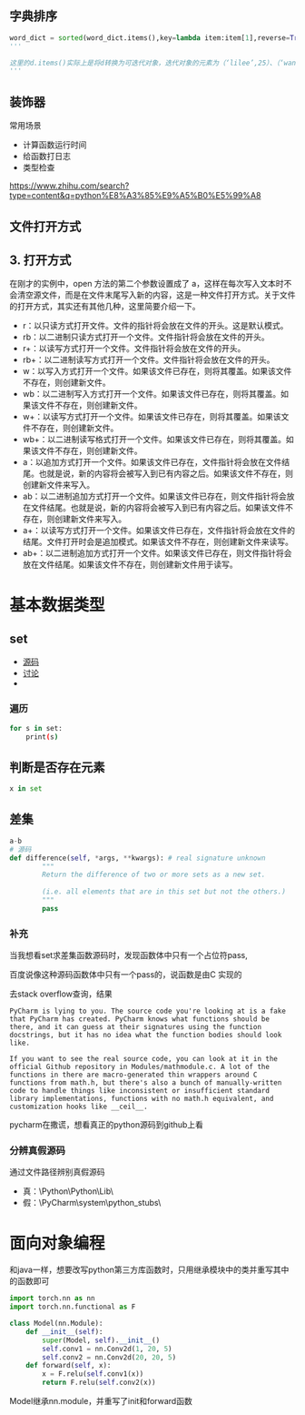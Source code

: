 ## 字典排序

```python
word_dict = sorted(word_dict.items(),key=lambda item:item[1],reverse=True)
'''

这里的d.items()实际上是将d转换为可迭代对象，迭代对象的元素为（‘lilee’,25）、（‘wangyan’,21）、（‘liqun’,32）、（‘lidaming’,19），items()方法将字典的元素转化为了元组，而这里key参数对应的lambda表达式的意思则是选取元组中的第二个元素作为比较参数（如果写作key=lambda item:item[0]的话则是选取第一个元素作为比较对象，也就是key值作为比较对象。
'''

```

## 装饰器

常用场景

* 计算函数运行时间
* 给函数打日志
* 类型检查

https://www.zhihu.com/search?type=content&q=python%E8%A3%85%E9%A5%B0%E5%99%A8

## 文件打开方式

## 3. 打开方式

在刚才的实例中，open 方法的第二个参数设置成了 a，这样在每次写入文本时不会清空源文件，而是在文件末尾写入新的内容，这是一种文件打开方式。关于文件的打开方式，其实还有其他几种，这里简要介绍一下。

- r：以只读方式打开文件。文件的指针将会放在文件的开头。这是默认模式。
- rb：以二进制只读方式打开一个文件。文件指针将会放在文件的开头。
- r+：以读写方式打开一个文件。文件指针将会放在文件的开头。
- rb+：以二进制读写方式打开一个文件。文件指针将会放在文件的开头。
- w：以写入方式打开一个文件。如果该文件已存在，则将其覆盖。如果该文件不存在，则创建新文件。
- wb：以二进制写入方式打开一个文件。如果该文件已存在，则将其覆盖。如果该文件不存在，则创建新文件。
- w+：以读写方式打开一个文件。如果该文件已存在，则将其覆盖。如果该文件不存在，则创建新文件。
- wb+：以二进制读写格式打开一个文件。如果该文件已存在，则将其覆盖。如果该文件不存在，则创建新文件。
- a：以追加方式打开一个文件。如果该文件已存在，文件指针将会放在文件结尾。也就是说，新的内容将会被写入到已有内容之后。如果该文件不存在，则创建新文件来写入。
- ab：以二进制追加方式打开一个文件。如果该文件已存在，则文件指针将会放在文件结尾。也就是说，新的内容将会被写入到已有内容之后。如果该文件不存在，则创建新文件来写入。
- a+：以读写方式打开一个文件。如果该文件已存在，文件指针将会放在文件的结尾。文件打开时会是追加模式。如果该文件不存在，则创建新文件来读写。
- ab+：以二进制追加方式打开一个文件。如果该文件已存在，则文件指针将会放在文件结尾。如果该文件不存在，则创建新文件用于读写。

# 基本数据类型

## set

* <a href="https://github.com/python/cpython/blob/main/Objects/setobject.c">源码</a>
* <a href="https://stackoverflow.com/questions/8608587/finding-the-source-code-for-built-in-python-functions">讨论</a>
* 



### 遍历

```bash
for s in set:
	print(s)
```

## 判断是否存在元素

```python
x in set
```

## 差集

```python
a-b
# 源码
def difference(self, *args, **kwargs): # real signature unknown
        """
        Return the difference of two or more sets as a new set.
        
        (i.e. all elements that are in this set but not the others.)
        """
        pass
```

### 补充

当我想看set求差集函数源码时，发现函数体中只有一个占位符pass,

百度说像这种源码函数体中只有一个pass的，说函数是由C 实现的

去stack overflow查询，结果

```
PyCharm is lying to you. The source code you're looking at is a fake that PyCharm has created. PyCharm knows what functions should be there, and it can guess at their signatures using the function docstrings, but it has no idea what the function bodies should look like.

If you want to see the real source code, you can look at it in the official Github repository in Modules/mathmodule.c. A lot of the functions in there are macro-generated thin wrappers around C functions from math.h, but there's also a bunch of manually-written code to handle things like inconsistent or insufficient standard library implementations, functions with no math.h equivalent, and customization hooks like __ceil__.
```

pycharm在撒谎，想看真正的python源码到github上看

### 分辨真假源码

通过文件路径辨别真假源码

* 真：\Python\Python<version>\Lib\
* 假：\PyCharm<version>\system\python_stubs\ 

# 面向对象编程

和java一样，想要改写python第三方库函数时，只用继承模块中的类并重写其中的函数即可

```python
import torch.nn as nn
import torch.nn.functional as F

class Model(nn.Module):
    def __init__(self):
        super(Model, self).__init__()
        self.conv1 = nn.Conv2d(1, 20, 5)
        self.conv2 = nn.Conv2d(20, 20, 5)
    def forward(self, x):
        x = F.relu(self.conv1(x))
        return F.relu(self.conv2(x))
```

Model继承nn.module，并重写了init和forward函数